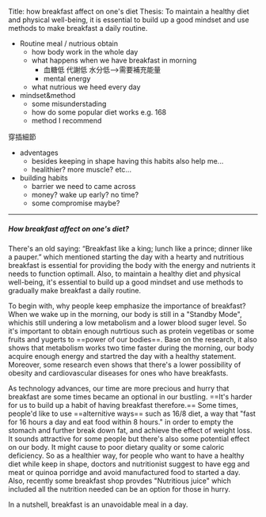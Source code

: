 
Title: how breakfast affect on one's diet 
Thesis: To maintain a healthy diet and physical well-being, it is essential to build up a good mindset and use methods to make breakfast a daily routine.

- Routine meal / nutrious obtain
	- how body work in the whole day
	- what happens when we have breakfast in morning
		- 血糖低 代謝低 水分低-->需要補充能量
		- mental energy
	- what nutrious we heed every day
- mindset&method
	- some misunderstading
	- how do some popular diet works e.g. 168
	- method I recommend

穿插細節
- adventages
	- besides keeping in shape having this habits also help me...
	- healithier? more muscle? etc...
- building habits
	- barrier we need to came across
	- money? wake up early? no time?
	- some compromise maybe?

---

##### How breakfast affect on one's diet?

There's an old saying: “Breakfast like a king; lunch like a prince; dinner like a pauper.” which mentioned starting the day with a hearty and nutritious breakfast is essential for providing the body with the energy and nutrients it needs to function optimall. Also, to maintain a healthy diet and physical well-being, it's essential to build up a good mindset and use methods to gradually make breakfast a daily routine.

To begin with, why people keep emphasize the importance of breakfast? When we wake up in the morning, our body is still in a "Standby Mode", whichis still undering a low metabolism and a lower blood suger level. So it's important to obtain enough nutrtious  such as protein vegetibas or some fruits and yugerts to ==power of our bodies==. Base on the research, it also shows that metabolism works two time faster during the morning, our body acquire enough energy and startred the day with a healthy statement. Moreover, some research even shows that there's a lower possibility of obesity and cardiovascular diseases for ones who have breakfasts.

As technology advances, our time are more precious and hurry that breakfast are some times became an optional in our bustling. ==It's harder for us to build up a habit of having breakfast therefore.== Some times, people'd like to use ==alternitive ways== such as 16/8 diet, a way that "fast for 16 hours a day and eat food within 8 hours." in order to empty the stomach and further break down fat, and achieve the effect of weight loss. It sounds attractive for some people but there's also some potential effect on our body. It might cause to poor dietary quality or some caloric deficiency. So as a healthier way, for people who want to have a healthy diet while keep in shape, doctors and nutritionist suggest to have egg and meat or quinoa porridge and avoid manufactured food to started a day. Also, recently some breakfast shop provdes "Nutritious juice" which included all the nutrition needed can be an option for those in hurry.

In a nutshell, breakfast is an unavoidable meal in a day. 

